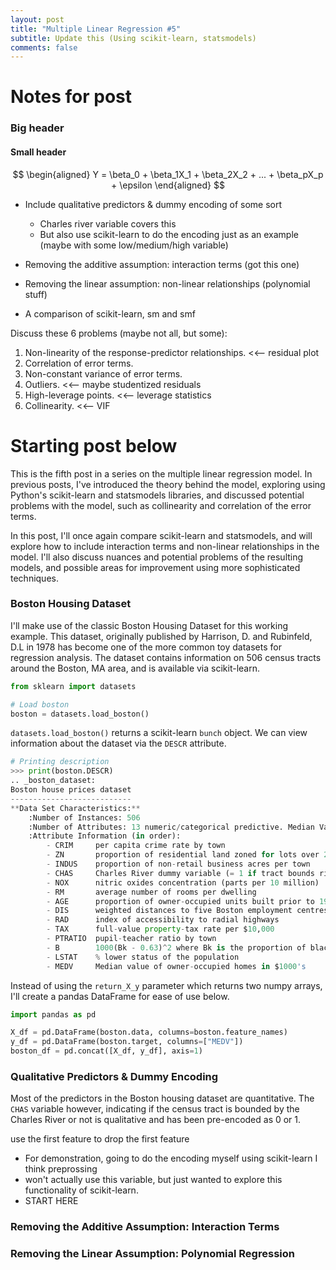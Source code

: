 ```yaml
---
layout: post
title: "Multiple Linear Regression #5"
subtitle: Update this (Using scikit-learn, statsmodels)
comments: false
---
```


# Notes for post

### Big header

#### Small header

$$
\begin{aligned} 
Y = \beta_0 + \beta_1X_1 + \beta_2X_2 + ... + \beta_pX_p + \epsilon 
\end{aligned}
$$

* Include qualitative predictors & dummy encoding of some sort
    * Charles river variable covers this
    * But also use scikit-learn to do the encoding just as an example (maybe with some low/medium/high variable)
    
* Removing the additive assumption: interaction terms (got this one)
* Removing the linear assumption: non-linear relationships (polynomial stuff)
  
* A comparison of scikit-learn, sm and smf

Discuss these 6 problems (maybe not all, but some):
1. Non-linearity of the response-predictor relationships.  <<-- residual plot
2. Correlation of error terms.
3. Non-constant variance of error terms.
4. Outliers.                <<-- maybe studentized residuals
5. High-leverage points.    <<-- leverage statistics
6. Collinearity.            <<-- VIF

# Starting post below

This is the fifth post in a series on the multiple linear regression model.  In previous posts, I've introduced the theory behind the model, exploring using Python's scikit-learn and statsmodels libraries, and discussed potential problems with the model, such as collinearity and correlation of the error terms.

In this post, I'll once again compare scikit-learn and statsmodels, and will explore how to include interaction terms and non-linear relationships in the model.  I'll also discuss nuances and potential problems of the resulting models, and possible areas for improvement using more sophisticated techniques.

### Boston Housing Dataset

I'll make use of the classic Boston Housing Dataset for this working example.  This dataset, originally published by Harrison, D. and Rubinfeld, D.L in 1978 has become one of the more common toy datasets for regression analysis.  The dataset contains information on 506 census tracts around the Boston, MA area, and is available via scikit-learn.

```python
from sklearn import datasets

# Load boston
boston = datasets.load_boston()
```

`datasets.load_boston()` returns a scikit-learn `bunch` object.  We can view information about the dataset via the `DESCR` attribute.

```python
# Printing description
>>> print(boston.DESCR)
.. _boston_dataset:
Boston house prices dataset
---------------------------
**Data Set Characteristics:**  
    :Number of Instances: 506 
    :Number of Attributes: 13 numeric/categorical predictive. Median Value (attribute 14) is usually the target.
    :Attribute Information (in order):
        - CRIM     per capita crime rate by town
        - ZN       proportion of residential land zoned for lots over 25,000 sq.ft.
        - INDUS    proportion of non-retail business acres per town
        - CHAS     Charles River dummy variable (= 1 if tract bounds river; 0 otherwise)
        - NOX      nitric oxides concentration (parts per 10 million)
        - RM       average number of rooms per dwelling
        - AGE      proportion of owner-occupied units built prior to 1940
        - DIS      weighted distances to five Boston employment centres
        - RAD      index of accessibility to radial highways
        - TAX      full-value property-tax rate per $10,000
        - PTRATIO  pupil-teacher ratio by town
        - B        1000(Bk - 0.63)^2 where Bk is the proportion of blacks by town
        - LSTAT    % lower status of the population
        - MEDV     Median value of owner-occupied homes in $1000's
```

Instead of using the `return_X_y` parameter which returns two numpy arrays, I'll create a pandas DataFrame for ease of use below.

```python
import pandas as pd

X_df = pd.DataFrame(boston.data, columns=boston.feature_names)
y_df = pd.DataFrame(boston.target, columns=["MEDV"])
boston_df = pd.concat([X_df, y_df], axis=1)
```

### Qualitative Predictors & Dummy Encoding

Most of the predictors in the Boston housing dataset are quantitative.  The `CHAS` variable however, indicating if the census tract is bounded by the Charles River or not is qualitative and has been pre-encoded as 0 or 1.

use the first feature to drop the first feature

* For demonstration, going to do the encoding myself using scikit-learn I think preprossing
* won't actually use this variable, but just wanted to explore this functionality of scikit-learn.
* START HERE

### Removing the Additive Assumption: Interaction Terms

### Removing the Linear Assumption: Polynomial Regression
